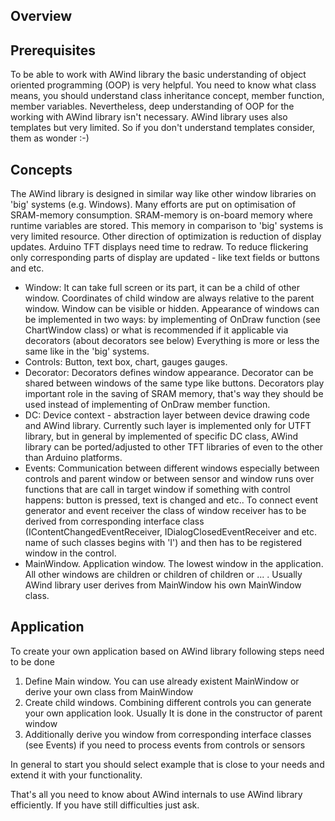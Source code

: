 Overview
--------
Prerequisites
-------------
To be able to work with AWind library the basic understanding of object oriented programming (OOP) is very helpful. You need to know what class means, you should understand class inheritance concept, member function, member variables. Nevertheless, deep understanding of OOP for the working with AWind library isn't necessary. AWind library uses also templates but very limited. So if you don't understand templates consider, them as wonder :-) 

Concepts
-------- 
The AWind library is designed in similar way like other window libraries on 'big' systems (e.g. Windows). Many efforts are put on optimisation of SRAM-memory consumption. 
SRAM-memory is on-board memory where runtime variables are stored. This memory in comparison to 'big' systems is very limited resource.
Other direction of optimization is reduction of display updates. Arduino TFT displays need time to redraw. To reduce flickering only corresponding parts of display are updated - like text fields or buttons and etc.
* Window: It can take full screen or its part, it can be a child of other window. Coordinates of child window are always relative to the parent window.
  Window can be visible or hidden. Appearance of windows can be implemented in two ways: by implementing of OnDraw function (see ChartWindow class) or what is recommended if it applicable via decorators (about decorators see below) Everything is more or less the same like in the 'big' systems. 
* Controls: Button, text box, chart, gauges gauges. 
* Decorator: Decorators defines window appearance. Decorator can be shared between windows of the same type like buttons.
  Decorators play important role in the saving of SRAM memory, that's way they should be used instead of implementing of OnDraw member function. 
* DC: Device context - abstraction layer between device drawing code and AWind library.
  Currently such layer is implemented only for UTFT library, but in general by implemented of specific DC class, AWind library can be ported/adjusted to other TFT libraries of even to the other than Arduino platforms.
* Events: Communication between different windows especially between controls and parent window or between sensor and window runs over functions that are call in target window if something with control happens:
  button is pressed, text is changed and etc.. To connect event generator and event receiver the class of window receiver has to be derived  from corresponding interface class (IContentChangedEventReceiver, IDialogClosedEventReceiver and etc. name of such classes begins with 'I') and then has to be registered  window in the control. 
* MainWindow. Application window. The lowest window in the application. All other windows are children or children of children or ... . Usually AWind library user derives from MainWindow his own MainWindow class.

Application
--------
To create your own application based on AWind library following steps need to be done
1. Define Main window. You can use already existent MainWindow or derive your own class from MainWindow
2. Create child windows. Combining different controls you can generate your own application look. Usually It is done in the constructor of parent window
3. Additionally derive you window from corresponding interface classes (see Events) if you need to process events from controls or sensors  

In general to start you should select example that is close to your needs and extend it with your functionality.

That's all you need to know about AWind internals to use AWind library efficiently. If you have still difficulties just ask.

